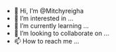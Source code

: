 - 👋 Hi, I’m @Mitchyreigha
- 👀 I’m interested in ...
- 🌱 I’m currently learning ...
- 💞️ I’m looking to collaborate on ...
- 📫 How to reach me ...

<!---
Mitchyreigha/Mitchyreigha is a ✨ special ✨ repository because its `README.md` (this file) appears on your GitHub profile.
You can click the Preview link to take a look at your changes.
--->
